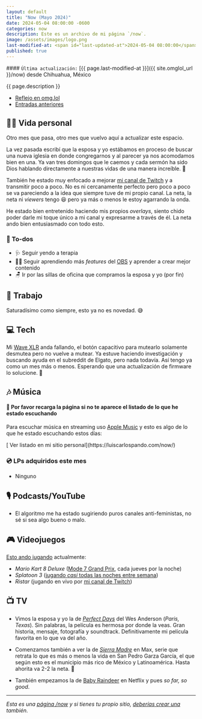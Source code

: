 ```yaml
---
layout: default
title: "Now (Mayo 2024)"
date: 2024-05-04 08:00:00 -0600
categories: now
description: Este es un archivo de mi página `/now`.
image: /assets/images/logo.png
last-modified-at: <span id="last-updated-at">2024-05-04 08:00:00</span>
published: true
---
```


<div class="card last-updated my-3 text-center">
<div class="card-body rounded">
#### <code>Última actualización:</code> [{{ page.last-modified-at }}]({{ site.omglol_url }}/now) desde Chihuahua, México
</div>
</div>

<p class="text-center">{{ page.description }}</p>

<div class="text-center">
<ul class="list-inline">
<li class="list-inline-item">
<a class="btn btn-primary btn-sm" href="{{ site.omglol_url }}/now" rel="alternate">
<i class="fa-solid fa-heart"></i> Reflejo en omg.lol
</a>
</li>
<li class="list-inline-item">
<a class="btn btn-primary btn-sm" href="{{ site.url }}/category/now/">
<i class="fa-solid fa-list-ul"></i> Entradas anteriores
</a>
</li>
</ul>
</div>

## 👦🏻 Vida personal
Otro mes que pasa, otro mes que vuelvo aquí a actualizar este espacio.

La vez pasada escribí que la esposa y yo estábamos en proceso de buscar una nueva iglesia en donde congregarnos y al parecer ya nos acomodamos bien en una. Ya van tres domingos que le caemos y cada sermón ha sido Dios hablando directamente a nuestras vidas de una manera increíble. 🥰

También he estado muy enfocado a mejorar [mi canal de Twitch](https://www.twitch.tv/itsmemijo) y a transmitir poco a poco. No es ni cercanamente perfecto pero poco a poco se va pareciendo a la idea que siempre tuve de mi propio canal. La neta, la neta ni *viewers* tengo 😆 pero ya más o menos le estoy agarrando la onda.

He estado bien entretenido haciendo mis propios *overlays*, siento chido poder darle mi toque único a mi canal y expresarme a través de él. La neta ando bien entusiasmado con todo esto.

### 📝 To-dos
- 🩺 Seguir yendo a terapia
- 🧑‍💻 Seguir aprendiendo más *features* del [OBS](https://obsproject.com/) y aprender a crear mejor contenido
- 🪑 Ir por las sillas de oficina que compramos la esposa y yo (por fin)

## 💼 Trabajo
Saturadísimo como siempre, esto ya no es novedad. 😅

## 💻 Tech
Mi [Wave XLR](https://www.elgato.com/us/en/p/wave-xlr) anda fallando, el botón capacitivo para mutearlo solamente desmutea pero no vuelve a mutear. Ya estuve haciendo investigación y buscando ayuda en el subreddit de Elgato, pero nada todavía. Así tengo ya como un mes más o menos. Esperando que una actualización de firmware lo solucione. 🙏

## 🎶 Música
#### 🔄 Por favor recarga la página si no te aparece el listado de lo que he estado escuchando
Para escuchar música en streaming uso [Apple Music](https://music.apple.com/profile/luiscarlospando) y esto es algo de lo que he estado escuchando estos días:

<ul id="lastfm-top-artists"></ul>

<span class="omg-lol-now-page-element">
[<i class="fa-solid fa-up-right-from-square"></i> Ver listado en mi sitio personal](https://luiscarlospando.com/now/)
</span>

### 💿 LPs adquiridos este mes
- Ninguno

## 🎙 Podcasts/YouTube
- El algoritmo me ha estado sugiriendo puros canales anti-feministas, no sé si sea algo bueno o malo.

## 🎮 Videojuegos
[Esto ando jugando](https://luiscarlospando.com/games) actualmente:

- *Mario Kart 8 Deluxe* ([Mode 7 Grand Prix](https://luiscarlospando.com/games/mario-kart/), cada jueves por la noche)
- *Splatoon 3* ([jugando *casi* todas las noches entre semana](https://luiscarlospando.com/games/splatoon/))
- *Ristar* (jugando en vivo por [mi canal de Twitch](https://www.twitch.tv/itsmemijo))

## 📺 TV
- Vimos la esposa y yo la de [*Perfect Days*](https://mubi.com/en/mx/films/perfect-days) del Wes Anderson (*Paris, Texas*). Sin palabras, la película es hermosa por donde la veas. Gran historia, mensaje, fotografía y soundtrack. Definitivamente mi película favorita en lo que va del año.

- Comenzamos también a ver la de [*Sierra Madre*](https://www.youtube.com/watch?v=thCM0hp5jWs) en Max, serie que retrata lo que es más o menos la vida en San Pedro Garza García, el que según esto es el municipio más rico de México y Latinoamérica. Hasta ahorita va 2-2 la neta. 🤣

- También empezamos la de [Baby Raindeer](https://www.youtube.com/watch?v=eafm1gB6SCM) en Netflix y pues *so far, so good*.

---

*Esta es una [página /now](https://nownownow.com/about) y si tienes tu propio sitio, [deberías crear una](https://nownownow.com/about) también.*
